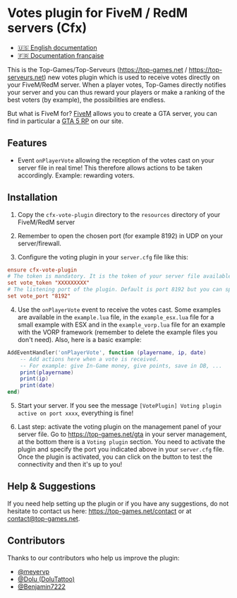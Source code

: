 # Votes plugin for FiveM / RedM servers (Cfx)

- [:us: English documentation](./README.md)
- [:fr: Documentation française](./README_FR.md)

This is the Top-Games/Top-Serveurs (https://top-games.net / https://top-serveurs.net) new votes plugin which is used to receive votes directly on your FiveM/RedM server. When a player votes, Top-Games directly notifies your server and you can thus reward your players or make a ranking of the best voters (by example), the possibilities are endless.

But what is FiveM for? [FiveM](https://top-games.net/gta/type/fivem) allows you to create a GTA server, you can find in particular a [GTA 5 RP](https://top-games.net/gta/type/roleplay) on our site.

## Features

- Event `onPlayerVote` allowing the reception of the votes cast on your server file in real time! This therefore allows actions to be taken accordingly. Example: rewarding voters.

## Installation

1. Copy the `cfx-vote-plugin` directory to the `resources` directory of your FiveM/RedM server

2. Remember to open the chosen port (for example 8192) in UDP on your server/firewall.

3. Configure the voting plugin in your `server.cfg` file like this:

```ini
ensure cfx-vote-plugin
# The token is mandatory. It is the token of your server file available on your panel https://top-games.net
set vote_token "XXXXXXXXX"
# The listening port of the plugin. Default is port 8192 but you can specify which one you want. Do not forget to configure it also on the management panel of your server on https://top-games.net/gta
set vote_port "8192"
```

4. Use the `onPlayerVote` event to receive the votes cast. Some examples are available in the `example.lua` file, in the `example_esx.lua` file for a small example with ESX and in the `example_vorp.lua` file for an example with the VORP framework (remember to delete the example files you don't need). Also, here is a basic example:

```lua
AddEventHandler('onPlayerVote', function (playername, ip, date)
    -- Add actions here when a vote is received.
    -- For example: give In-Game money, give points, save in DB, ...
    print(playername)
    print(ip)
    print(date)
end)
```

5. Start your server. If you see the message `[VotePlugin] Voting plugin active on port xxxx`, everything is fine!

6. Last step: activate the voting plugin on the management panel of your server file. Go to https://top-games.net/gta in your server management, at the bottom there is a `Voting plugin` section. You need to activate the plugin and specify the port you indicated above in your `server.cfg` file. Once the plugin is activated, you can click on the button to test the connectivity and then it's up to you!


## Help & Suggestions

If you need help setting up the plugin or if you have any suggestions, do not hesitate to contact us here: https://top-games.net/contact or at contact@top-games.net.

## Contributors

Thanks to our contributors who help us improve the plugin:
- [@meyervp](https://github.com/meyervp)
- [@Dolu (DoluTattoo)](https://github.com/dolutattoo)
- [@Benjamin7222](https://github.com/Benjamin7222)
